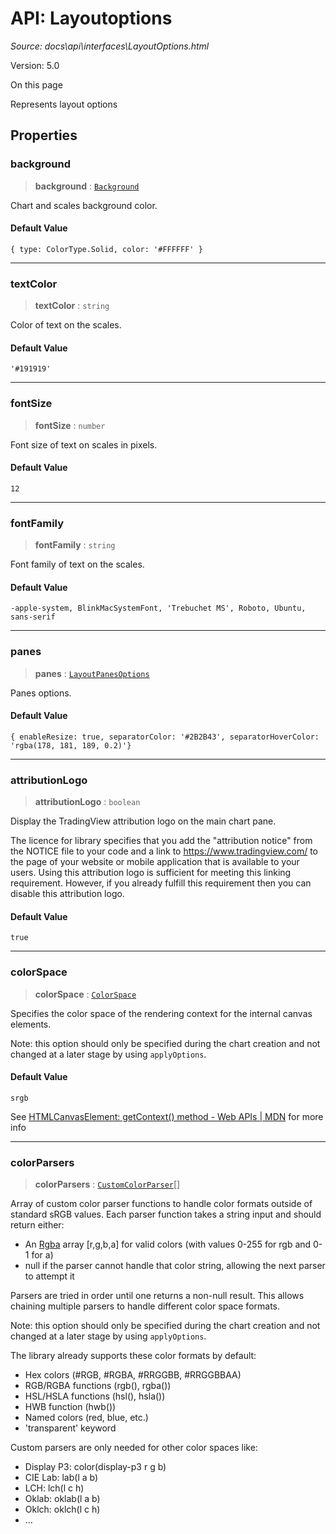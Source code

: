 # API: Layoutoptions

*Source: docs\api\interfaces\LayoutOptions.html*

Version: 5.0

On this page

Represents layout options

## Properties[​](LayoutOptions.html#properties "Direct link to Properties")

### background[​](LayoutOptions.html#background "Direct link to background")

> **background** : [`Background`](../type-aliases/Background.md)

Chart and scales background color.

#### Default Value[​](LayoutOptions.html#default-value "Direct link to Default Value")

`{ type: ColorType.Solid, color: '#FFFFFF' }`

* * *

### textColor[​](LayoutOptions.html#textcolor "Direct link to textColor")

> **textColor** : `string`

Color of text on the scales.

#### Default Value[​](LayoutOptions.html#default-value-1 "Direct link to Default Value")

`'#191919'`

* * *

### fontSize[​](LayoutOptions.html#fontsize "Direct link to fontSize")

> **fontSize** : `number`

Font size of text on scales in pixels.

#### Default Value[​](LayoutOptions.html#default-value-2 "Direct link to Default Value")

`12`

* * *

### fontFamily[​](LayoutOptions.html#fontfamily "Direct link to fontFamily")

> **fontFamily** : `string`

Font family of text on the scales.

#### Default Value[​](LayoutOptions.html#default-value-3 "Direct link to Default Value")

`-apple-system, BlinkMacSystemFont, 'Trebuchet MS', Roboto, Ubuntu, sans-serif`

* * *

### panes[​](LayoutOptions.html#panes "Direct link to panes")

> **panes** : [`LayoutPanesOptions`](LayoutPanesOptions.md)

Panes options.

#### Default Value[​](LayoutOptions.html#default-value-4 "Direct link to Default Value")

`{ enableResize: true, separatorColor: '#2B2B43', separatorHoverColor: 'rgba(178, 181, 189, 0.2)'}`

* * *

### attributionLogo[​](LayoutOptions.html#attributionlogo "Direct link to attributionLogo")

> **attributionLogo** : `boolean`

Display the TradingView attribution logo on the main chart pane.

The licence for library specifies that you add the "attribution notice" from the NOTICE file to your code and a link to <https://www.tradingview.com/> to the page of your website or mobile application that is available to your users. Using this attribution logo is sufficient for meeting this linking requirement. However, if you already fulfill this requirement then you can disable this attribution logo.

#### Default Value[​](LayoutOptions.html#default-value-5 "Direct link to Default Value")
    
    
    true  
    

* * *

### colorSpace[​](LayoutOptions.html#colorspace "Direct link to colorSpace")

> **colorSpace** : [`ColorSpace`](../type-aliases/ColorSpace.md)

Specifies the color space of the rendering context for the internal canvas elements.

Note: this option should only be specified during the chart creation and not changed at a later stage by using `applyOptions`.

#### Default Value[​](LayoutOptions.html#default-value-6 "Direct link to Default Value")

`srgb`

See [HTMLCanvasElement: getContext() method - Web APIs | MDN](https://developer.mozilla.org/en-US/docs/Web/API/HTMLCanvasElement/getContext#colorspace) for more info

* * *

### colorParsers[​](LayoutOptions.html#colorparsers "Direct link to colorParsers")

> **colorParsers** : [`CustomColorParser`](../type-aliases/CustomColorParser.md)[]

Array of custom color parser functions to handle color formats outside of standard sRGB values. Each parser function takes a string input and should return either:

  * An [Rgba](../type-aliases/Rgba.md) array [r,g,b,a] for valid colors (with values 0-255 for rgb and 0-1 for a)
  * null if the parser cannot handle that color string, allowing the next parser to attempt it

Parsers are tried in order until one returns a non-null result. This allows chaining multiple parsers to handle different color space formats.

Note: this option should only be specified during the chart creation and not changed at a later stage by using `applyOptions`.

The library already supports these color formats by default:

  * Hex colors (#RGB, #RGBA, #RRGGBB, #RRGGBBAA)
  * RGB/RGBA functions (rgb(), rgba())
  * HSL/HSLA functions (hsl(), hsla())
  * HWB function (hwb())
  * Named colors (red, blue, etc.)
  * 'transparent' keyword

Custom parsers are only needed for other color spaces like:

  * Display P3: color(display-p3 r g b)
  * CIE Lab: lab(l a b)
  * LCH: lch(l c h)
  * Oklab: oklab(l a b)
  * Oklch: oklch(l c h)
  * ...

